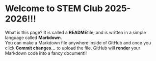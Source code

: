 # Welcome to STEM Club 2025-2026!!!
What is this page? It is called a <b>README</b>file, and is written in a simple language called <b>Markdown</b>.
<br>
You can make a Markdown file anywhere inside of GitHub and once you click <b>Commit changes...</b> to upload the file, GitHub will <b>render</b> your Markdown code into a fancy document!!
